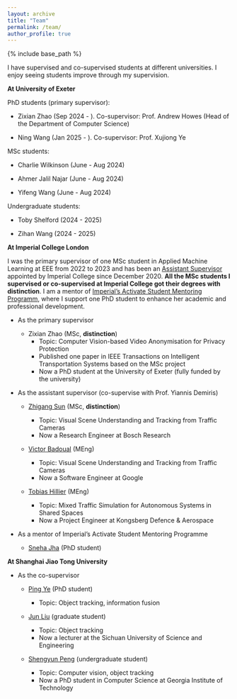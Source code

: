 ```yaml
---
layout: archive
title: "Team"
permalink: /team/
author_profile: true
---
```

{% include base_path %}

I have supervised and co-supervised students at different universities. I enjoy seeing students improve through my supervision. 

**At University of Exeter**

PhD students (primary supervisor):

- Zixian Zhao (Sep 2024 - ). Co-supervisor: Prof. Andrew Howes (Head of the Department of Computer Science)

- Ning Wang (Jan 2025 - ). Co-supervisor: Prof. Xujiong Ye

MSc students:

- Charlie Wilkinson (June - Aug 2024)
 
- Ahmer Jalil Najar (June - Aug 2024)

- Yifeng Wang (June - Aug 2024)

Undergraduate students:

- Toby Shelford (2024 - 2025)

- Zihan Wang (2024 - 2025)

**At Imperial College London**

I was the primary supervisor of one MSc student in Applied Machine Learning at EEE from 2022 to 2023 and has been an [Assistant Supervisor](https://www.imperial.ac.uk/students/academic-support/graduate-school/cornerstone/supervisors-guidebook/cpd/assistant-supervisors/) appointed by Imperial College since December 2020. **All the MSc students I supervised or co-supervised at Imperial College got their degrees with distinction**. I am a mentor of [Imperial’s Activate Student Mentoring Programm](https://www.imperial.ac.uk/students/academic-support/graduate-school/wellbeing-and-support/activate-student-mentoring-programme/), where I support one PhD student to enhance her academic and professional development.  

- As the primary supervisor

	- Zixian Zhao (MSc, **distinction**)
		- Topic: Computer Vision-based Video Anonymisation for Privacy Protection
		- Published one paper in IEEE Transactions on Intelligent Transportation Systems based on the MSc project
		- Now a PhD student at the University of Exeter (fully funded by the university)  
	
- As the assistant supervisor (co-supervise with Prof.  Yiannis Demiris)

	- [Zhigang Sun](https://www.linkedin.com/in/zhigang-sun-b7390921b/?trk=people-guest_people_search-card&originalSubdomain=cn) (MSc, **distinction**)
		- Topic: Visual Scene Understanding and Tracking from Traffic Cameras
		- Now a Research Engineer at Bosch Research

	- [Victor Badoual](https://www.linkedin.com/in/victor-badoual/?originalSubdomain=uk) (MEng)
		- Topic: Visual Scene Understanding and Tracking from Traffic Cameras  
		- Now a Software Engineer at Google

	- [Tobias Hillier](https://www.linkedin.com/in/tobias-hillier/?locale=no_NO) (MEng)
		- Topic: Mixed Traffic Simulation for Autonomous Systems in Shared Spaces 	
		- Now a Project Engineer at Kongsberg Defence & Aerospace

- As a mentor of Imperial’s Activate Student Mentoring Programme

	- [Sneha Jha](https://profiles.imperial.ac.uk/sneha.jha20) (PhD student)

**At Shanghai Jiao Tong University**

- As the co-supervisor

	- [Ping Ye](https://www.researchgate.net/profile/Ping-Ye-6) (PhD student)
		- Topic: Object tracking, information fusion

	- [Jun Liu](https://zxxy.suse.edu.cn/p/74/?StId=st_app_news_i_x637974583413820740) (graduate student)
		- Topic: Object tracking
		- Now a lecturer at the Sichuan University of Science and Engineering
	
	- [Shengyun Peng](https://shengyun-peng.github.io/) (undergraduate student)
		- Topic: Computer vision, object tracking
		- Now a PhD student in Computer Science at Georgia Institute of Technology